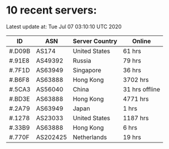 # 10 recent servers:

Latest update at: Tue Jul 07 03:10:10 UTC 2020

| ID | ASN | Server Country | Online |
| -- | --- | -------------- | ------ |
| #.D09B | AS174 | United States | 61 hrs |
| #.91E8 | AS49392 | Russia | 79 hrs |
| #.7F1D | AS63949 | Singapore | 36 hrs |
| #.B6F8 | AS63888 | Hong Kong | 3702 hrs |
| #.5CA3 | AS56040 | China | 31 hrs offline |
| #.BD3E | AS63888 | Hong Kong | 4771 hrs |
| #.2A79 | AS63949 | Japan | 1 hrs |
| #.1278 | AS23033 | United States | 1187 hrs |
| #.33B9 | AS63888 | Hong Kong | 6 hrs |
| #.770F | AS202425 | Netherlands | 19 hrs |

